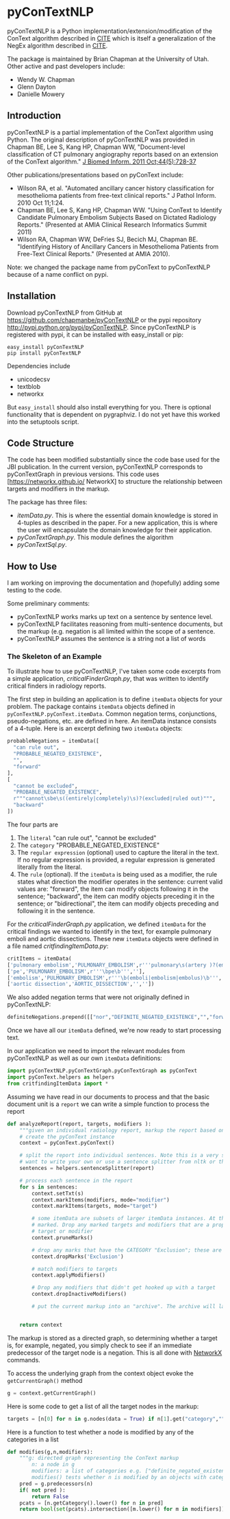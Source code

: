 # pyConTextNLP

pyConTextNLP is a Python implementation/extension/modification of the ConText algorithm described in [CITE]() which is itself a generalization of the NegEx algorithm described in [CITE]().

The package is maintained by Brian Chapman at the University of Utah. Other active and past developers include:

* Wendy W. Chapman
* Glenn Dayton
* Danielle Mowery


## Introduction


pyConTextNLP is a partial implementation of the ConText algorithm using Python. The original description of  pyConTextNLP was provided in Chapman BE, Lee S, Kang HP, Chapman WW, "Document-level classification of CT pulmonary angiography reports based on an extension of the ConText algorithm." [J Biomed Inform. 2011 Oct;44(5):728-37](http://www.sciencedirect.com/science/article/pii/S1532046411000621)


Other publications/presentations based on pyConText include:
  * Wilson RA, et al. "Automated ancillary cancer history classification for mesothelioma patients from free-text clinical reports." J Pathol Inform. 2010 Oct 11;1:24.
  * Chapman BE, Lee S, Kang HP, Chapman WW. "Using ConText to Identify Candidate Pulmonary Embolism Subjects Based on Dictated Radiology Reports." (Presented at AMIA Clinical Research Informatics Summit 2011)
  * Wilson RA, Chapman WW, DeFries SJ, Becich MJ, Chapman BE. "Identifying History of Ancillary Cancers in Mesothelioma Patients from Free-Text Clinical Reports." (Presented at AMIA 2010).

Note: we changed the package name from pyConText to pyConTextNLP because of a name conflict on pypi.

## Installation

Download pyConTextNLP from GitHub at https://github.com/chapmanbe/pyConTextNLP or the pypi repository http://pypi.python.org/pypi/pyConTextNLP. Since pyConTextNLP is registered with pypi, it can be installed with easy_install or pip:

```shell
easy_install pyConTextNLP
pip install pyConTextNLP
```

Dependencies include
  - unicodecsv
  - textblob
  - networkx

But `easy_install` should also install everything for you. There is optional functionality that is dependent on pygraphviz. I do not yet have this worked into the setuptools script.

## Code Structure

The code has been modified substantially since the code base used for the JBI publication. In the current version, pyConTextNLP corresponds to pyConTextGraph in previous versions. This code uses [https://networkx.github.io/ NetworkX] to structure the relationship between targets and modifiers in the markup.

The package has three files:

* *itemData.py*. This is where the essential domain knowledge is stored in 4-tuples as described in the paper. For a new application, this is where the user will encapsulate the domain knowledge for their application.
* *pyConTextGraph.py*. This module defines the algorithm
* *pyConTextSql.py*.

## How to Use

I am working on improving the documentation and (hopefully) adding some testing to the code.

Some preliminary comments:

* pyConTextNLP works marks up text on a sentence by sentence level.
* pyConTextNLP facilitates reasoning from multi-sentence documents, but the markup (e.g. negation is all limited within the scope of a sentence.
* pyConTextNLP assumes the sentence is a string not a list of words

### The Skeleton of an Example

To illustrate how to use pyConTextNLP, I've taken some code excerpts from a simple application,  _criticalFinderGraph.py_, that was written to identify critical finders in radiology reports.

The first step in building an application is to define `itemData` objects for your problem. The package contains `itemData` objects defined in `pyConTextNLP.pyConText.itemData`. Common negation terms, conjunctions, pseudo-negations, etc. are defined in here. An itemData instance consists of a 4-tuple. Here is an excerpt defining two `itemData` objects:

```python
probableNegations = itemData([
  "can rule out",
  "PROBABLE_NEGATED_EXISTENCE",
  "",
  "forward"
],
[
  "cannot be excluded",
  "PROBABLE_NEGATED_EXISTENCE",
  r"""cannot\sbe\s((entirely|completely)\s)?(excluded|ruled out)""",
  "backward"
])
```

The four parts are

1.  The `literal` "can rule out", "cannot be excluded"
2.  The `category` "PROBABLE_NEGATED_EXISTENCE"
3.  The `regular expression` (optional) used to capture the literal in the text. If no regular expression is provided, a regular expression is generated literally from the literal.
4.  The `rule` (optional). If the `itemData` is being used as a modifier, the rule states what direction the modifier operates in the sentence: current valid values are: "forward", the item can modify objects following it in the sentence; "backward", the item can modify objects preceding it in the sentence; or "bidirectional", the item can modify objects preceding and following it in the sentence.

For the _criticalFinderGraph.py_ application, we defined `itemData` for the critical findings we wanted to identify in the text, for example pulmonary emboli and aortic dissections. These new `itemData` objects were defined in a file named _critfindingItemData.py_:

```python
critItems = itemData(
['pulmonary embolism','PULMONARY_EMBOLISM',r'''pulmonary\s(artery )?(embol[a-z]+)''',''],
['pe','PULMONARY_EMBOLISM',r'''\bpe\b''',''],
['embolism','PULMONARY_EMBOLISM',r'''\b(emboli|embolism|embolus)\b''',''],
['aortic dissection','AORTIC_DISSECTION','',''])
```

We also added negation terms that were not originally defined in pyConTextNLP:

```python
definiteNegations.prepend([["nor","DEFINITE_NEGATED_EXISTENCE","","forward"],])
```

Once we have all our `itemData` defined, we're now ready to start processing text.

In our application we need to import the relevant modules from pyConTextNLP as well as our own `itemData` definitions:

```python
import pyConTextNLP.pyConTextGraph.pyConTextGraph as pyConText
import pyConText.helpers as helpers
from critfindingItemData import *
```

Assuming we have read in our documents to process and that the basic document unit is a `report` we can write a simple function to process the report

```python
def analyzeReport(report, targets, modifiers ):
    """given an individual radiology report, markup the report based on targets and modifiers"""
    # create the pyConText instance
    context = pyConText.pyConText()

    # split the report into individual sentences. Note this is a very simple sentence splitter. You probably
    # want to write your own or use a sentence splitter from nltk or the like.
    sentences = helpers.sentenceSplitter(report)

    # process each sentence in the report
    for s in sentences:
        context.setTxt(s)
        context.markItems(modifiers, mode="modifier")
        context.markItems(targets, mode="target")

        # some itemData are subsets of larger itemData instances. At the point they will have all been
        # marked. Drop any marked targets and modifiers that are a proper subset of another marked
        # target or modifier
        context.pruneMarks()

        # drop any marks that have the CATEGORY "Exclusion"; these are phrases we want to ignore.
        context.dropMarks('Exclusion')

        # match modifiers to targets
        context.applyModifiers()

        # Drop any modifiers that didn't get hooked up with a target
        context.dropInactiveModifiers()

        # put the current markup into an "archive". The archive will later be used to reason across the entire report.


    return context
```

The markup is stored as a directed graph, so determining whether a target is, for example, negated, you simply check to see if an immediate predecessor of the target node is a negation. This is all done with [NetworkX](https://networkx.github.io/) commands.

To access the underlying graph from the context object evoke the `getCurrentGraph()` method

```python
g = context.getCurrentGraph()
```

Here is some code to get a list of all the target nodes in the markup:

```python
targets = [n[0] for n in g.nodes(data = True) if n[1].get("category","") == 'target']
```

Here is a function to test whether a node is modified by any of the categories in a list

```python
def modifies(g,n,modifiers):
    """g: directed graph representing the ConText markup
        n: a node in g
        modifiers: a list of categories e.g. ["definite_negated_existence","probable_existence"]
        modifies() tests whether n is modified by an objects with category in categories"""
    pred = g.predecessors(n)
    if( not pred ):
        return False
    pcats = [n.getCategory().lower() for n in pred]
    return bool(set(pcats).intersection([m.lower() for m in modifiers]))
```
